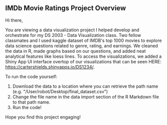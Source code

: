 ## IMDb Movie Ratings Project Overview

Hi there,

You are viewing a data visualization project I helped develop and orchestrate for my DS 2003 - Data Visualization class. Two fellow classmates and I used kaggle dataset of IMDB's top 1000 movies to explore data science questions related to genre, rating, and earnings. We cleaned the data in R, made graphs based on our questions, and added neat analytical features like loess lines. To access the visualizations, we added a Shiny App UI interface overtop of our visualizations that can be seen HERE: https://cartershields.shinyapps.io/DS1234/.

To run the code yourself:
1. Download the  data to a location where you can retrieve the path name (e.g. "/User/robot/Desktop/final_dataset.csv")
2. Change the file name in the data import section of the R Markdown file to that path name.
3. Run the code!


Hope you find this project engaging!

